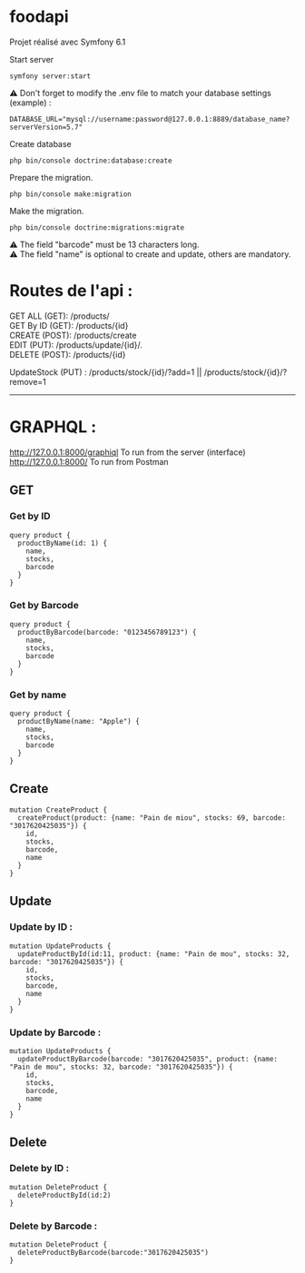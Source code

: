 # foodapi

Projet réalisé avec Symfony 6.1

Start server
````
symfony server:start
````
:warning: Don't forget to modify the .env file to match your database settings (example) :    
````
DATABASE_URL="mysql://username:password@127.0.0.1:8889/database_name?serverVersion=5.7"
`````
Create database 
`````
php bin/console doctrine:database:create
`````
Prepare the migration. 
`````
php bin/console make:migration
`````
 Make the migration. 
 ``````
 php bin/console doctrine:migrations:migrate
 
 ``````

:warning: The field "barcode" must be 13 characters long.  
:warning: The field "name" is optional to create and update, others are mandatory.  

# Routes de l'api : 

GET ALL (GET): /products/  
GET By ID (GET): /products/{id}  
CREATE (POST): /products/create  
EDIT (PUT): /products/update/{id}/.  
DELETE (POST):  /products/{id}  

UpdateStock (PUT) : /products/stock/{id}/?add=1 || /products/stock/{id}/?remove=1

------------


# GRAPHQL :

http://127.0.0.1:8000/graphiql To run from the server (interface)
http://127.0.0.1:8000/ To run from Postman

## GET


### Get by ID
````
query product {
  productByName(id: 1) {
    name,
    stocks,
    barcode
  }
}
````


### Get by Barcode
````
query product {
  productByBarcode(barcode: "0123456789123") {
    name,
    stocks,
    barcode
  }
}
````

### Get by name
````
query product {
  productByName(name: "Apple") {
    name,
    stocks,
    barcode
  }
}
````
## Create
````
mutation CreateProduct {
  createProduct(product: {name: "Pain de miou", stocks: 69, barcode: "3017620425035"}) {
    id,
    stocks,
    barcode,
    name
  }
}
````

## Update

### Update by ID : 
```
mutation UpdateProducts {
  updateProductById(id:11, product: {name: "Pain de mou", stocks: 32, barcode: "3017620425035"}) {
    id,
    stocks,
    barcode,
    name
  }
}
```

### Update by Barcode : 
```
mutation UpdateProducts {
  updateProductByBarcode(barcode: "3017620425035", product: {name: "Pain de mou", stocks: 32, barcode: "3017620425035"}) {
    id,
    stocks,
    barcode,
    name
  }
}
```
## Delete

### Delete by ID :
```
mutation DeleteProduct {
  deleteProductById(id:2) 
}
````
### Delete by Barcode : 
```
mutation DeleteProduct {
  deleteProductByBarcode(barcode:"3017620425035") 
}
````



